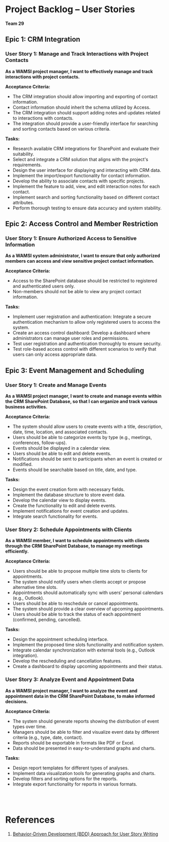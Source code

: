 # Project Backlog – User Stories
**Team 29**

## Epic 1: CRM Integration

### User Story 1: Manage and Track Interactions with Project Contacts
**As a WAMSI project manager, I want to effectively manage and track interactions with project contacts.**

**Acceptance Criteria:**
- The CRM integration should allow importing and exporting of contact information.
- Contact information should inherit the schema utilized by Access.
- The CRM integration should support adding notes and updates related to interactions with contacts.
- The integration should provide a user-friendly interface for searching and sorting contacts based on various criteria.

**Tasks:**
- Research available CRM integrations for SharePoint and evaluate their suitability.
- Select and integrate a CRM solution that aligns with the project's requirements.
- Design the user interface for displaying and interacting with CRM data.
- Implement the import/export functionality for contact information.
- Develop the ability to associate contacts with specific projects.
- Implement the feature to add, view, and edit interaction notes for each contact.
- Implement search and sorting functionality based on different contact attributes.
- Perform thorough testing to ensure data accuracy and system stability.


## Epic 2: Access Control and Member Restriction

### User Story 1: Ensure Authorized Access to Sensitive Information
**As a WAMSI system administrator, I want to ensure that only authorized members can access and view sensitive project contact information.**

**Acceptance Criteria:**
- Access to the SharePoint database should be restricted to registered and authenticated users only.
- Non-members should not be able to view any project contact information.

**Tasks:**
- Implement user registration and authentication: Integrate a secure authentication mechanism to allow only registered users to access the system.
- Create an access control dashboard: Develop a dashboard where administrators can manage user roles and permissions.
- Test user registration and authentication thoroughly to ensure security.
- Test role-based access control with different scenarios to verify that users can only access appropriate data.

## Epic 3: Event Management and Scheduling

### User Story 1: Create and Manage Events
**As a WAMSI project manager, I want to create and manage events within the CRM SharePoint Database, so that I can organize and track various business activities.**

**Acceptance Criteria:**
- The system should allow users to create events with a title, description, date, time, location, and associated contacts.
- Users should be able to categorize events by type (e.g., meetings, conferences, follow-ups).
- Events should be displayed in a calendar view.
- Users should be able to edit and delete events.
- Notifications should be sent to participants when an event is created or modified.
- Events should be searchable based on title, date, and type.

**Tasks:**
- Design the event creation form with necessary fields.
- Implement the database structure to store event data.
- Develop the calendar view to display events.
- Create the functionality to edit and delete events.
- Implement notifications for event creation and updates.
- Integrate search functionality for events.

### User Story 2: Schedule Appointments with Clients
**As a WAMSI member, I want to schedule appointments with clients through the CRM SharePoint Database, to manage my meetings efficiently.**

**Acceptance Criteria:**
- Users should be able to propose multiple time slots to clients for appointments.
- The system should notify users when clients accept or propose alternative time slots.
- Appointments should automatically sync with users' personal calendars (e.g., Outlook).
- Users should be able to reschedule or cancel appointments.
- The system should provide a clear overview of upcoming appointments.
- Users should be able to track the status of each appointment (confirmed, pending, cancelled).

**Tasks:**
- Design the appointment scheduling interface.
- Implement the proposed time slots functionality and notification system.
- Integrate calendar synchronization with external tools (e.g., Outlook integration).
- Develop the rescheduling and cancellation features.
- Create a dashboard to display upcoming appointments and their status.

### User Story 3: Analyze Event and Appointment Data
**As a WAMSI project manager, I want to analyze the event and appointment data in the CRM SharePoint Database, to make informed decisions.**

**Acceptance Criteria:**
- The system should generate reports showing the distribution of event types over time.
- Managers should be able to filter and visualize event data by different criteria (e.g., type, date, contact).
- Reports should be exportable in formats like PDF or Excel.
- Data should be presented in easy-to-understand graphs and charts.

**Tasks:**
- Design report templates for different types of analyses.
- Implement data visualization tools for generating graphs and charts.
- Develop filters and sorting options for the reports.
- Integrate export functionality for reports in various formats.


<br>
<br>

# References
1. [Behavior-Driven Development (BDD) Approach for User Story Writing](https://blog.ifs.com/2022/12/behavior-driven-development-bdd-approach-for-user-story-writing/)